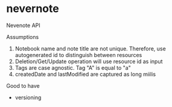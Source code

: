 # nevernote
Nevenote API


Assumptions 
1. Notebook name and note title are not unique. Therefore, use autogenerated id to distinguish between resources
2. Deletion/Get/Update operation will use resource id as input
3. Tags are case agnostic. Tag "A" is equal to "a"
4. createdDate and lastModified are captured as long miilis






Good to have
- versioning
